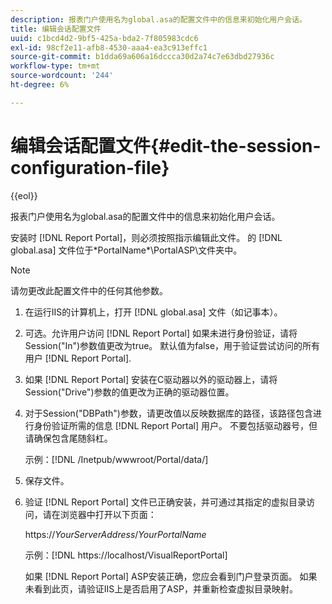```yaml
---
description: 报表门户使用名为global.asa的配置文件中的信息来初始化用户会话。
title: 编辑会话配置文件
uuid: c1bcd4d2-9bf5-425a-bda2-7f805983cdc6
exl-id: 98cf2e11-afb8-4530-aaa4-ea3c913effc1
source-git-commit: b1dda69a606a16dccca30d2a74c7e63dbd27936c
workflow-type: tm+mt
source-wordcount: '244'
ht-degree: 6%

---
```


# 编辑会话配置文件{#edit-the-session-configuration-file}

{{eol}}

报表门户使用名为global.asa的配置文件中的信息来初始化用户会话。

安装时 [!DNL Report Portal]，则必须按照指示编辑此文件。 的 [!DNL global.asa] 文件位于\*PortalName*\PortalASP\文件夹中。

>[!NOTE]
>
>请勿更改此配置文件中的任何其他参数。

1. 在运行IIS的计算机上，打开 [!DNL global.asa] 文件（如记事本）。
1. 可选。允许用户访问 [!DNL Report Portal] 如果未进行身份验证，请将Session(&quot;In&quot;)参数值更改为true。 默认值为false，用于验证尝试访问的所有用户 [!DNL Report Portal].
1. 如果 [!DNL Report Portal] 安装在C驱动器以外的驱动器上，请将Session(&quot;Drive&quot;)参数的值更改为正确的驱动器位置。
1. 对于Session(&quot;DBPath&quot;)参数，请更改值以反映数据库的路径，该路径包含进行身份验证所需的信息 [!DNL Report Portal] 用户。 不要包括驱动器号，但请确保包含尾随斜杠。

   示例：[!DNL /Inetpub/wwwroot/Portal/data/]

1. 保存文件。
1. 验证 [!DNL Report Portal] 文件已正确安装，并可通过其指定的虚拟目录访问，请在浏览器中打开以下页面：

   https://*YourServerAddress*/*YourPortalName*

   示例：[!DNL https://localhost/VisualReportPortal]

   如果 [!DNL Report Portal] ASP安装正确，您应会看到门户登录页面。 如果未看到此页，请验证IIS上是否启用了ASP，并重新检查虚拟目录映射。
